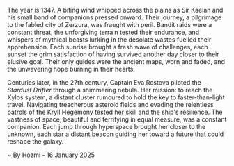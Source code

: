 
The year is 1347.  A biting wind whipped across the plains as Sir Kaelan and his small band of companions pressed onward.  Their journey, a pilgrimage to the fabled city of Zerzura, was fraught with peril.  Bandit raids were a constant threat, the unforgiving terrain tested their endurance, and whispers of mythical beasts lurking in the desolate wastes fuelled their apprehension. Each sunrise brought a fresh wave of challenges, each sunset the grim satisfaction of having survived another day closer to their elusive goal.  Their only guides were the ancient maps, worn and faded, and the unwavering hope burning in their hearts.

Centuries later, in the 27th century, Captain Eva Rostova piloted the *Stardust Drifter* through a shimmering nebula.  Her mission: to reach the Xylos system, a distant cluster rumoured to hold the key to faster-than-light travel.  Navigating treacherous asteroid fields and evading the relentless patrols of the Kryll Hegemony tested her skill and the ship's resilience.  The vastness of space, beautiful and terrifying in equal measure, was a constant companion. Each jump through hyperspace brought her closer to the unknown, each star a distant beacon guiding her toward a future that could reshape the galaxy.

~ By Hozmi - 16 January 2025

